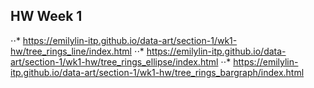 ## HW Week 1

⋅⋅* https://emilylin-itp.github.io/data-art/section-1/wk1-hw/tree_rings_line/index.html
<Enter>
⋅⋅* https://emilylin-itp.github.io/data-art/section-1/wk1-hw/tree_rings_ellipse/index.html
<Enter>
⋅⋅* https://emilylin-itp.github.io/data-art/section-1/wk1-hw/tree_rings_bargraph/index.html
